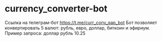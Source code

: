 # currency_converter-bot
Ссылка на телеграм-бот https://t.me/curr_conv_qap_bot
Бот позволяет конвертировать 5 валют: рубль, евро, доллар, биткоин и эфириум.
Пример запроса: доллар рубль 10.25
